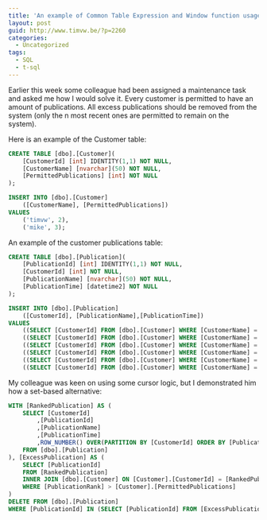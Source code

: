 ```yaml
---
title: 'An example of Common Table Expression and Window function usage...'
layout: post
guid: http://www.timvw.be/?p=2260
categories:
  - Uncategorized
tags:
  - SQL
  - t-sql
---
```

Earlier this week some colleague had been assigned a maintenance task and asked me how I would solve it. Every customer is permitted to have an amount of publications. All excess publications should be removed from the system (only the n most recent ones are permitted to remain on the system).

Here is an example of the Customer table:

```sql
CREATE TABLE [dbo].[Customer](  
	[CustomerId] [int] IDENTITY(1,1) NOT NULL, 
	[CustomerName] [nvarchar](50) NOT NULL,  
	[PermittedPublications] [int] NOT NULL
);

INSERT INTO [dbo].[Customer]		  
	([CustomerName], [PermittedPublications])
VALUES
	('timvw', 2),		  
	('mike', 3);
```

An example of the customer publications table:

```sql
CREATE TABLE [dbo].[Publication](	  
	[PublicationId] [int] IDENTITY(1,1) NOT NULL,	  
	[CustomerId] [int] NOT NULL,	  
	[PublicationName] [nvarchar](50) NOT NULL,	  
	[PublicationTime] [datetime2] NOT NULL
);

INSERT INTO [dbo].[Publication]
  	([CustomerId], [PublicationName],[PublicationTime])
VALUES
	((SELECT [CustomerId] FROM [dbo].[Customer] WHERE [CustomerName] = 'timvw'), 'tim pub1', SYSUTCDATETIME()),		  
	((SELECT [CustomerId] FROM [dbo].[Customer] WHERE [CustomerName] = 'timvw'), 'tim pub2', SYSUTCDATETIME()),		  
	((SELECT [CustomerId] FROM [dbo].[Customer] WHERE [CustomerName] = 'timvw'), 'tim pub', SYSUTCDATETIME()),
	((SELECT [CustomerId] FROM [dbo].[Customer] WHERE [CustomerName] = 'timvw'), 'tim pub4', SYSUTCDATETIME()),
	((SELECT [CustomerId] FROM [dbo].[Customer] WHERE [CustomerName] = 'mike'), 'mike pub1', SYSUTCDATETIME()),
	((SELECT [CustomerId] FROM [dbo].[Customer] WHERE [CustomerName] = 'mike'), 'mike pub2', SYSUTCDATETIME()); 
```

My colleague was keen on using some cursor logic, but I demonstrated him how a set-based alternative:

```sql
WITH [RankedPublication] AS (	  
	SELECT [CustomerId]
		,[PublicationId]
		,[PublicationName]
		,[PublicationTime]
		,ROW_NUMBER() OVER(PARTITION BY [CustomerId] ORDER BY [PublicationTime]) AS [PublicationRank]
	FROM [dbo].[Publication]
), [ExcessPublication] AS (	  
	SELECT [PublicationId]	  
	FROM [RankedPublication]	  
	INNER JOIN [dbo].[Customer] ON [Customer].[CustomerId] = [RankedPublication].[CustomerId]	  
	WHERE [PublicationRank] > [Customer].[PermittedPublications]
)
DELETE FROM [dbo].[Publication]	  
WHERE [PublicationId] IN (SELECT [PublicationId] FROM [ExcessPublication]);
```
